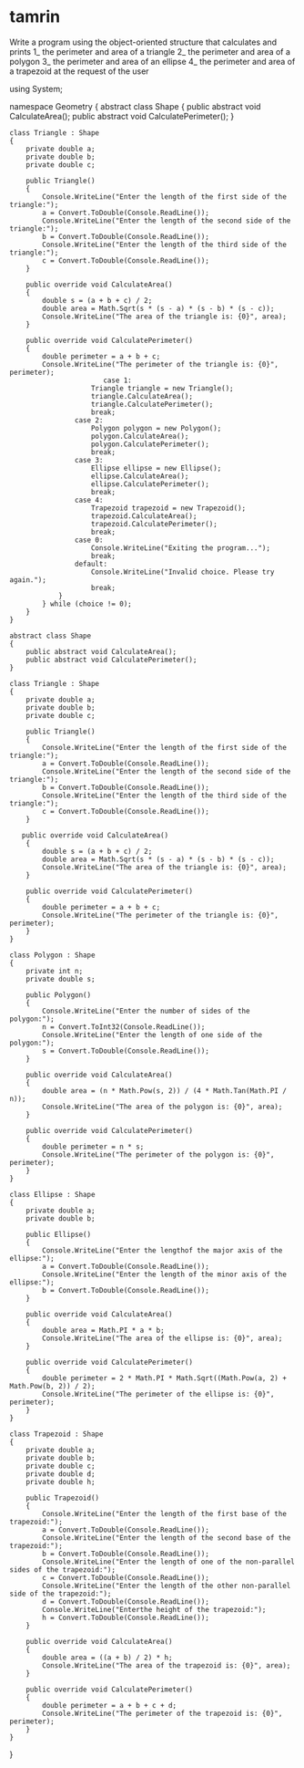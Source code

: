 # tamrin
Write a program using the object-oriented structure that calculates and prints 1_ the perimeter and area of   a triangle 2_ the perimeter and 
area of   a polygon 3_ the perimeter and area of   an ellipse 4_ the perimeter and area of   a trapezoid at the request of the user


using System;

namespace Geometry
{
    abstract class Shape
    {
        public abstract void CalculateArea();
        public abstract void CalculatePerimeter();
    }

    class Triangle : Shape
    {
        private double a;
        private double b;
        private double c;

        public Triangle()
        {
            Console.WriteLine("Enter the length of the first side of the triangle:");
            a = Convert.ToDouble(Console.ReadLine());
            Console.WriteLine("Enter the length of the second side of the triangle:");
            b = Convert.ToDouble(Console.ReadLine());
            Console.WriteLine("Enter the length of the third side of the triangle:");
            c = Convert.ToDouble(Console.ReadLine());
        }

        public override void CalculateArea()
        {
            double s = (a + b + c) / 2;
            double area = Math.Sqrt(s * (s - a) * (s - b) * (s - c));
            Console.WriteLine("The area of the triangle is: {0}", area);
        }

        public override void CalculatePerimeter()
        {
            double perimeter = a + b + c;
            Console.WriteLine("The perimeter of the triangle is: {0}", perimeter);
                           case 1:
                        Triangle triangle = new Triangle();
                        triangle.CalculateArea();
                        triangle.CalculatePerimeter();
                        break;
                    case 2:
                        Polygon polygon = new Polygon();
                        polygon.CalculateArea();
                        polygon.CalculatePerimeter();
                        break;
                    case 3:
                        Ellipse ellipse = new Ellipse();
                        ellipse.CalculateArea();
                        ellipse.CalculatePerimeter();
                        break;
                    case 4:
                        Trapezoid trapezoid = new Trapezoid();
                        trapezoid.CalculateArea();
                        trapezoid.CalculatePerimeter();
                        break;
                    case 0:
                        Console.WriteLine("Exiting the program...");
                        break;
                    default:
                        Console.WriteLine("Invalid choice. Please try again.");
                        break;
                }
            } while (choice != 0);
        }
    }

    abstract class Shape
    {
        public abstract void CalculateArea();
        public abstract void CalculatePerimeter();
    }

    class Triangle : Shape
    {
        private double a;
        private double b;
        private double c;

        public Triangle()
        {
            Console.WriteLine("Enter the length of the first side of the triangle:");
            a = Convert.ToDouble(Console.ReadLine());
            Console.WriteLine("Enter the length of the second side of the triangle:");
            b = Convert.ToDouble(Console.ReadLine());
            Console.WriteLine("Enter the length of the third side of the triangle:");
            c = Convert.ToDouble(Console.ReadLine());
        }

       public override void CalculateArea()
        {
            double s = (a + b + c) / 2;
            double area = Math.Sqrt(s * (s - a) * (s - b) * (s - c));
            Console.WriteLine("The area of the triangle is: {0}", area);
        }

        public override void CalculatePerimeter()
        {
            double perimeter = a + b + c;
            Console.WriteLine("The perimeter of the triangle is: {0}", perimeter);
        }
    }

    class Polygon : Shape
    {
        private int n;
        private double s;

        public Polygon()
        {
            Console.WriteLine("Enter the number of sides of the polygon:");
            n = Convert.ToInt32(Console.ReadLine());
            Console.WriteLine("Enter the length of one side of the polygon:");
            s = Convert.ToDouble(Console.ReadLine());
        }

        public override void CalculateArea()
        {
            double area = (n * Math.Pow(s, 2)) / (4 * Math.Tan(Math.PI / n));
            Console.WriteLine("The area of the polygon is: {0}", area);
        }

        public override void CalculatePerimeter()
        {
            double perimeter = n * s;
            Console.WriteLine("The perimeter of the polygon is: {0}", perimeter);
        }
    }

    class Ellipse : Shape
    {
        private double a;
        private double b;

        public Ellipse()
        {
            Console.WriteLine("Enter the lengthof the major axis of the ellipse:");
            a = Convert.ToDouble(Console.ReadLine());
            Console.WriteLine("Enter the length of the minor axis of the ellipse:");
            b = Convert.ToDouble(Console.ReadLine());
        }

        public override void CalculateArea()
        {
            double area = Math.PI * a * b;
            Console.WriteLine("The area of the ellipse is: {0}", area);
        }

        public override void CalculatePerimeter()
        {
            double perimeter = 2 * Math.PI * Math.Sqrt((Math.Pow(a, 2) + Math.Pow(b, 2)) / 2);
            Console.WriteLine("The perimeter of the ellipse is: {0}", perimeter);
        }
    }

    class Trapezoid : Shape
    {
        private double a;
        private double b;
        private double c;
        private double d;
        private double h;

        public Trapezoid()
        {
            Console.WriteLine("Enter the length of the first base of the trapezoid:");
            a = Convert.ToDouble(Console.ReadLine());
            Console.WriteLine("Enter the length of the second base of the trapezoid:");
            b = Convert.ToDouble(Console.ReadLine());
            Console.WriteLine("Enter the length of one of the non-parallel sides of the trapezoid:");
            c = Convert.ToDouble(Console.ReadLine());
            Console.WriteLine("Enter the length of the other non-parallel side of the trapezoid:");
            d = Convert.ToDouble(Console.ReadLine());
            Console.WriteLine("Enterthe height of the trapezoid:");
            h = Convert.ToDouble(Console.ReadLine());
        }

        public override void CalculateArea()
        {
            double area = ((a + b) / 2) * h;
            Console.WriteLine("The area of the trapezoid is: {0}", area);
        }

        public override void CalculatePerimeter()
        {
            double perimeter = a + b + c + d;
            Console.WriteLine("The perimeter of the trapezoid is: {0}", perimeter);
        }
    }
} 
